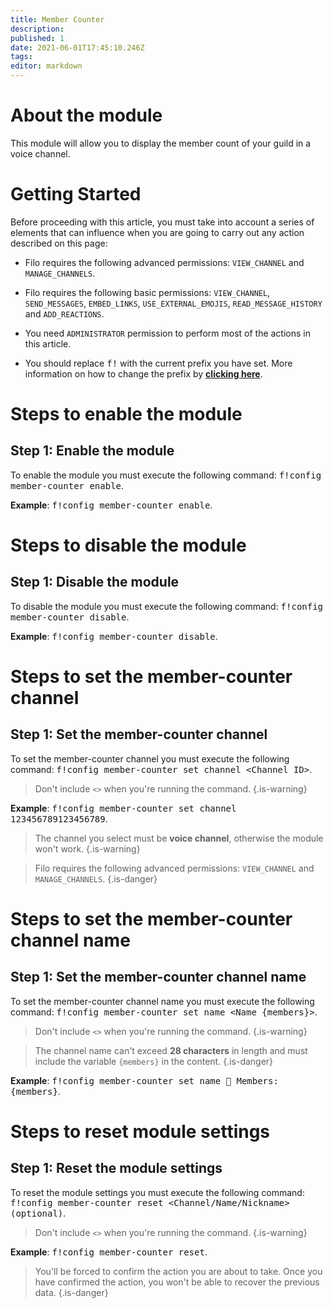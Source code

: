 ```yaml
---
title: Member Counter
description:
published: 1
date: 2021-06-01T17:45:10.246Z
tags:
editor: markdown
---
```


# About the module

This module will allow you to display the member count of your guild in a voice channel.

# Getting Started

Before proceeding with this article, you must take into account a series of elements that can influence when you are going to carry out any action described on this page:

- Filo requires the following advanced permissions: ``VIEW_CHANNEL`` and ``MANAGE_CHANNELS``.

- Filo requires the following basic permissions: ``VIEW_CHANNEL``, ``SEND_MESSAGES``, ``EMBED_LINKS``, ``USE_EXTERNAL_EMOJIS``, ``READ_MESSAGE_HISTORY`` and ``ADD_REACTIONS``.

- You need ``ADMINISTRATOR`` permission to perform most of the actions in this article.

- You should replace <kbd>f!</kbd> with the current prefix you have set. More information on how to change the prefix by **[clicking here](en/modules/prefix)**.

# Steps to enable the module

## **Step 1**: Enable the module

To enable the module you must execute the following command: <kbd>f!config member-counter enable</kbd>.

**Example**: <kbd>f!config member-counter enable</kbd>.

# Steps to disable the module

## **Step 1**: Disable the module

To disable the module you must execute the following command: <kbd>f!config member-counter disable</kbd>.

**Example**: <kbd>f!config member-counter disable</kbd>.

# Steps to set the member-counter channel

## **Step 1**: Set the member-counter channel

To set the member-counter channel you must execute the following command: <kbd>f!config member-counter set channel \<Channel ID></kbd>.

> Don't include ``<>`` when you're running the command.
{.is-warning}

**Example**: <kbd>f!config member-counter set channel 123456789123456789</kbd>.

> The channel you select must be **voice channel**, otherwise the module won't work.
{.is-warning}

> Filo requires the following advanced permissions: ``VIEW_CHANNEL`` and ``MANAGE_CHANNELS``.
{.is-danger}

# Steps to set the member-counter channel name

## **Step 1**: Set the member-counter channel name

To set the member-counter channel name you must execute the following command: <kbd>f!config member-counter set name \<Name {members}></kbd>.

> Don't include ``<>`` when you're running the command.
{.is-warning}

> The channel name can't exceed **28 characters** in length and must include the variable `{members}` in the content.
{.is-danger}

**Example**: <kbd>f!config member-counter set name 👥 Members: {members}</kbd>.

# Steps to reset module settings

## **Step 1**: Reset the module settings

To reset the module settings you must execute the following command: <kbd>f!config member-counter reset \<Channel/Name/Nickname> (optional)</kbd>.

> Don't include ``<>`` when you're running the command.
{.is-warning}

**Example**: <kbd>f!config member-counter reset</kbd>.

> You'll be forced to confirm the action you are about to take. Once you have confirmed the action, you won't be able to recover the previous data.
{.is-danger}
